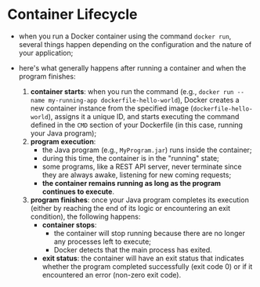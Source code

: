 # Container Lifecycle

- when you run a Docker container using the command `docker run`, several things happen depending on the configuration and the nature of your application;
- here's what generally happens after running a container and when the program finishes:

  1. **container starts**: when you run the command (e.g., `docker run --name my-running-app dockerfile-hello-world`), Docker creates a new container instance from the specified image (`dockerfile-hello-world`), assigns it a unique ID, and starts executing the command defined in the `CMD` section of your Dockerfile (in this case, running your Java program);
  2. **program execution**: 
     - the Java program (e.g., `MyProgram.jar`) runs inside the container;
     - during this time, the container is in the "running" state;
     - some programs, like a REST API server, never terminate since they are always awake, listening for new coming requests;
     - **the container remains running as long as the program continues to execute**.
  3. **program finishes**: once your Java program completes its execution (either by reaching the end of its logic or encountering an exit condition), the following happens:
     - **container stops**: 
       - the container will stop running because there are no longer any processes left to execute;
       - Docker detects that the main process has exited.
     - **exit status**: the container will have an exit status that indicates whether the program completed successfully (exit code 0) or if it encountered an error (non-zero exit code).
